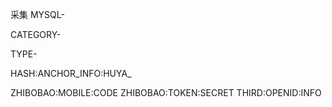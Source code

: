 采集
MYSQL-

CATEGORY-

TYPE-

HASH:ANCHOR_INFO:HUYA_

ZHIBOBAO:MOBILE:CODE
ZHIBOBAO:TOKEN:SECRET
THIRD:OPENID:INFO
